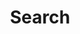 ---
title: "Search" # in any language you want
layout: "search" # is necessary
# description: "Description for Search"
summary: "search"
placeholder: "Search ⏎"
---